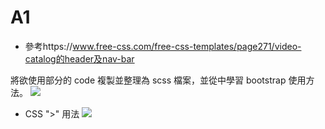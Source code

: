 # A1

- 參考https://www.free-css.com/free-css-templates/page271/video-catalog的header及nav-bar

將欲使用部分的 code 複製並整理為 scss 檔案，並從中學習 bootstrap 使用方法。
![](https://i.imgur.com/eMqC1ny.png)

- CSS ">" 用法
  ![](https://i.imgur.com/wroqhbs.png)
